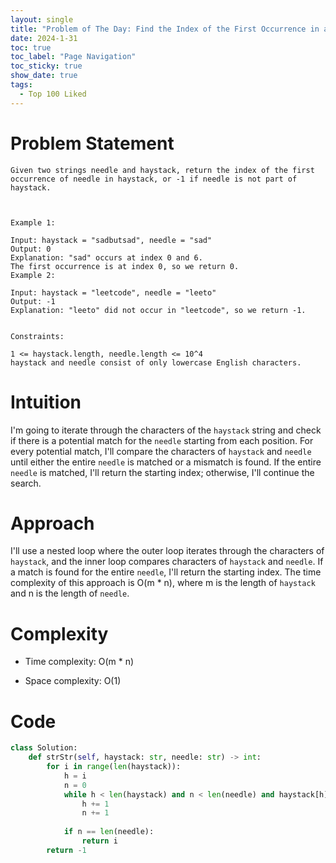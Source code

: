 ```yaml
---
layout: single
title: "Problem of The Day: Find the Index of the First Occurrence in a String"
date: 2024-1-31
toc: true
toc_label: "Page Navigation"
toc_sticky: true
show_date: true
tags:
  - Top 100 Liked
---
```

# Problem Statement
```
Given two strings needle and haystack, return the index of the first occurrence of needle in haystack, or -1 if needle is not part of haystack.

 

Example 1:

Input: haystack = "sadbutsad", needle = "sad"
Output: 0
Explanation: "sad" occurs at index 0 and 6.
The first occurrence is at index 0, so we return 0.
Example 2:

Input: haystack = "leetcode", needle = "leeto"
Output: -1
Explanation: "leeto" did not occur in "leetcode", so we return -1.
 

Constraints:

1 <= haystack.length, needle.length <= 10^4
haystack and needle consist of only lowercase English characters.
```

# Intuition
I'm going to iterate through the characters of the `haystack` string and check if there is a potential match for the `needle` starting from each position. For every potential match, I'll compare the characters of `haystack` and `needle` until either the entire `needle` is matched or a mismatch is found. If the entire `needle` is matched, I'll return the starting index; otherwise, I'll continue the search.

# Approach
I'll use a nested loop where the outer loop iterates through the characters of `haystack`, and the inner loop compares characters of `haystack` and `needle`. If a match is found for the entire `needle`, I'll return the starting index. The time complexity of this approach is O(m \* n), where m is the length of `haystack` and n is the length of `needle`.

# Complexity
- Time complexity:
O(m * n)

- Space complexity:
O(1)

# Code
```python
class Solution:
    def strStr(self, haystack: str, needle: str) -> int:
        for i in range(len(haystack)):
            h = i
            n = 0
            while h < len(haystack) and n < len(needle) and haystack[h] == needle[n]:
                h += 1
                n += 1
            
            if n == len(needle):
                return i
        return -1
```